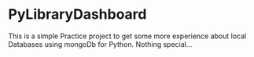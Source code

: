 # PyLibraryDashboard
This is a simple Practice project to get some more experience about local Databases using mongoDb for Python. Nothing special...
